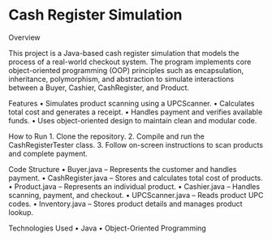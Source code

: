 # Cash Register Simulation

Overview

This project is a Java-based cash register simulation that models the process of a real-world checkout system. The program implements core object-oriented programming (OOP) principles such as encapsulation, inheritance, polymorphism, and abstraction to simulate interactions between a Buyer, Cashier, CashRegister, and Product.

Features
	•	Simulates product scanning using a UPCScanner.
	•	Calculates total cost and generates a receipt.
	•	Handles payment and verifies available funds.
	•	Uses object-oriented design to maintain clean and modular code.

How to Run
	1.	Clone the repository.
	2.	Compile and run the CashRegisterTester class.
	3.	Follow on-screen instructions to scan products and complete payment.

Code Structure
	•	Buyer.java – Represents the customer and handles payment.
	•	CashRegister.java – Stores and calculates total cost of products.
	•	Product.java – Represents an individual product.
	•	Cashier.java – Handles scanning, payment, and checkout.
	•	UPCScanner.java – Reads product UPC codes.
	•	Inventory.java – Stores product details and manages product lookup.

Technologies Used
	•	Java
	•	Object-Oriented Programming
